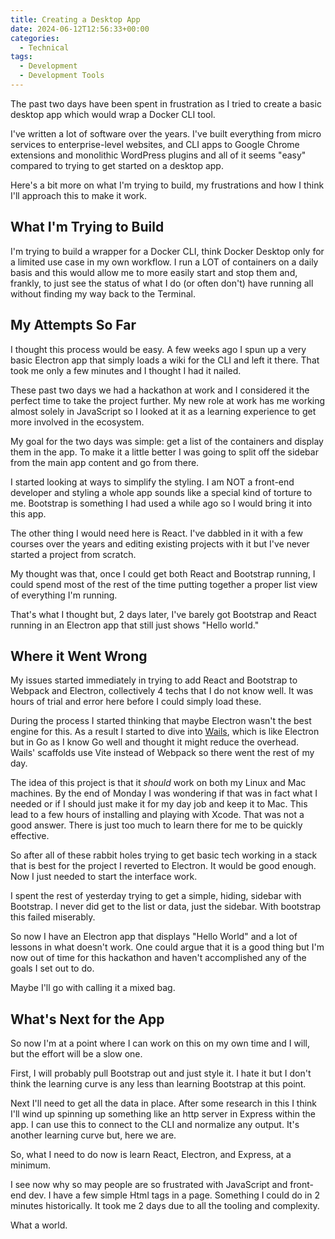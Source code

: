 ```yaml
---
title: Creating a Desktop App
date: 2024-06-12T12:56:33+00:00
categories:
  - Technical
tags:
  - Development
  - Development Tools
---
```


The past two days have been spent in frustration as I tried to create a basic desktop app which would wrap a Docker CLI tool.

I've written a lot of software over the years. I've built everything from micro services to enterprise-level websites, and CLI apps to Google Chrome extensions and monolithic WordPress plugins and all of it seems "easy" compared to trying to get started on a desktop app.

Here's a bit more on what I'm trying to build, my frustrations and how I think I'll approach this to make it work.

## What I'm Trying to Build

I'm trying to build a wrapper for a Docker CLI, think Docker Desktop only for a limited use case in my own workflow. I run a LOT of containers on a daily basis and this would allow me to more easily start and stop them and, frankly, to just see the status of what I do (or often don't) have running all without finding my way back to the Terminal.

## My Attempts So Far

I thought this process would be easy. A few weeks ago I spun up a very basic Electron app that simply loads a wiki for the CLI and left it there. That took me only a few minutes and I thought I had it nailed.

These past two days we had a hackathon at work and I considered it the perfect time to take the project further. My new role at work has me working almost solely in JavaScript so I looked at it as a learning experience to get more involved in the ecosystem.

My goal for the two days was simple: get a list of the containers and display them in the app. To make it a little better I was going to split off the sidebar from the main app content and go from there.

I started looking at ways to simplify the styling. I am NOT a front-end developer and styling a whole app sounds like a special kind of torture to me. Bootstrap is something I had used a while ago so I would bring it into this app.

The other thing I would need here is React. I've dabbled in it with a few courses over the years and editing existing projects with it but I've never started a project from scratch.

My thought was that, once I could get both React and Bootstrap running, I could spend most of the rest of the time putting together a proper list view of everything I'm running.

That's what I thought but, 2 days later, I've barely got Bootstrap and React running in an Electron app that still just shows "Hello world."

## Where it Went Wrong

My issues started immediately in trying to add React and Bootstrap to Webpack and Electron, collectively 4 techs that I do not know well. It was hours of trial and error here before I could simply load these.

During the process I started thinking that maybe Electron wasn't the best engine for this. As a result I started to dive into [Wails][1], which is like Electron but in Go as I know Go well and thought it might reduce the overhead. Wails' scaffolds use Vite instead of Webpack so there went the rest of my day.

The idea of this project is that it _should_ work on both my Linux and Mac machines. By the end of Monday I was wondering if that was in fact what I needed or if I should just make it for my day job and keep it to Mac. This lead to a few hours of installing and playing with Xcode. That was not a good answer. There is just too much to learn there for me to be quickly effective.

So after all of these rabbit holes trying to get basic tech working in a stack that is best for the project I reverted to Electron. It would be good enough. Now I just needed to start the interface work.

I spent the rest of yesterday trying to get a simple, hiding, sidebar with Bootstrap. I never did get to the list or data, just the sidebar. With bootstrap this failed miserably.

So now I have an Electron app that displays "Hello World" and a lot of lessons in what doesn't work. One could argue that it is a good thing but I'm now out of time for this hackathon and haven't accomplished any of the goals I set out to do.

Maybe I'll go with calling it a mixed bag.

## What's Next for the App

So now I'm at a point where I can work on this on my own time and I will, but the effort will be a slow one.

First, I will probably pull Bootstrap out and just style it. I hate it but I don't think the learning curve is any less than learning Bootstrap at this point.

Next I'll need to get all the data in place. After some research in this I think I'll wind up spinning up something like an http server in Express within the app. I can use this to connect to the CLI and normalize any output. It's another learning curve but, here we are.

So, what I need to do now is learn React, Electron, and Express, at a minimum.

I see now why so may people are so frustrated with JavaScript and front-end dev. I have a few simple Html tags in a page. Something I could do in 2 minutes historically. It took me 2 days due to all the tooling and complexity.

What a world.

 [1]: https://wails.io